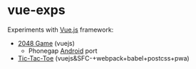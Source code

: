 # vue-exps
Experiments with <a href='https://vuejs.org/'>Vue.js</a> framework:
- <a href="https://es-repo.github.io/vue-exps/game2048/index.html">2048 Game</a> (vuejs)
  - Phonegap <a href="https://play.google.com/store/apps/details?id=com.a1.shift_a_bit_2048_game">Android</a> port
- <a href="https://es-repo.github.io/vue-exps/tic-tac-toe/dist/index.html">Tic-Tac-Toe</a> (vuejs&SFC-+webpack+babel+postcss+pwa)
